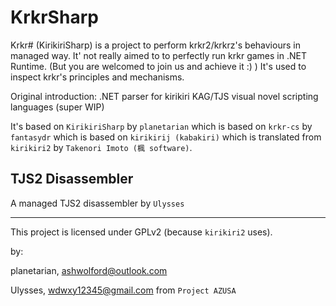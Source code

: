 # KrkrSharp

Krkr# (KirikiriSharp) is a project to perform krkr2/krkrz's behaviours in managed way. It' not really aimed to to perfectly run krkr games in .NET Runtime. (But you are welcomed to join us and achieve it :) ) It's used to inspect krkr's principles and mechanisms.

Original introduction: .NET parser for kirikiri KAG/TJS visual novel scripting languages (super WIP)

It's based on `KirikiriSharp` by `planetarian` which is based on `krkr-cs` by `fantasydr` which is based on `kirikirij (kabakiri)` which is translated from `kirikiri2` by `Takenori Imoto (楓 software)`.

## TJS2 Disassembler
A managed TJS2 disassembler by `Ulysses`

---
This project is licensed under GPLv2 (because `kirikiri2` uses).

by:

planetarian, ashwolford@outlook.com

Ulysses, wdwxy12345@gmail.com from `Project AZUSA`



